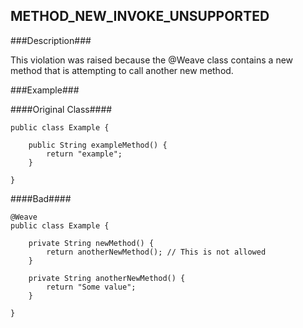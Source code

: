 ## METHOD_NEW_INVOKE_UNSUPPORTED ##

###Description###

This violation was raised because the @Weave class contains a new method that is attempting to call another new method.

###Example###

####Original Class####
```
public class Example {

    public String exampleMethod() {
        return "example";
    }

}
```


####Bad####
```
@Weave
public class Example {

    private String newMethod() {
        return anotherNewMethod(); // This is not allowed
    }

    private String anotherNewMethod() {
        return "Some value";
    }

}
```